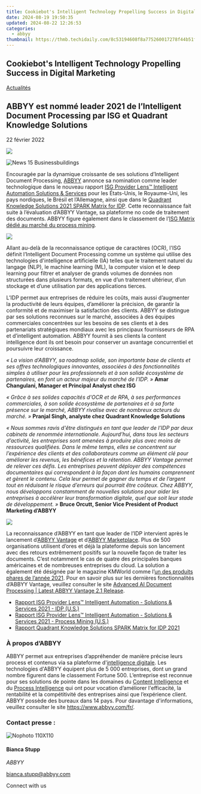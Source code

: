 ```yaml
---
title: Cookiebot's Intelligent Technology Propelling Success in Digital Marketing
date: 2024-08-19 19:50:35
updated: 2024-08-22 12:26:53
categories:
  - abbyy
thumbnail: https://thmb.techidaily.com/8c53194608f8a775260017278f44b51f37022a75b1d4965ad23230242f3d564c.jpg
---
```


## Cookiebot's Intelligent Technology Propelling Success in Digital Marketing

[Actualités](https://tools.techidaily.com/abbyy/products/)

## ABBYY est nommé leader 2021 de l’Intelligent Document Processing par ISG et Quadrant Knowledge Solutions

22 février 2022

![](https://content.abbyy.com/-/media/project/abbyy/abbyy/branchtemplates/shutterstock_1272462163_1296-x-729.jpg?h=729&iar=0&w=1296)

![News 15 Businessbuildings](https://static4.abbyy.com/abbyycommedia/33670/news-15-businessbuildings.jpg) 

Encouragée par la dynamique croissante de ses solutions d’Intelligent Document Processing, [ABBYY](https://tools.techidaily.com/abbyy/products/) annonce sa nomination comme leader technologique dans le nouveau rapport [ISG Provider Lens™ Intelligent Automation Solutions & Services](https://tools.techidaily.com/abbyy/products/) pour les États-Unis, le Royaume-Uni, les pays nordiques, le Brésil et l’Allemagne, ainsi que dans le [Quadrant Knowledge Solutions 2021 SPARK Matrix for IDP](https://tools.techidaily.com/abbyy/products/). Cette reconnaissance fait suite à l’évaluation d’ABBYY Vantage, sa plateforme no code de traitement des documents. ABBYY figure également dans le classement de l’[ISG Matrix dédié au marché du process mining](https://tools.techidaily.com/abbyy/products/).

![](https://static1.abbyy.com/abbyycommedia/35270/qks-idp-spark-matrix-2021.png?width=867&height=488)

Allant au-delà de la reconnaissance optique de caractères (OCR), l'ISG définit l’Intelligent Document Processing comme un système qui utilise des technologies d'intelligence artificielle (IA) telles que le traitement naturel du langage (NLP), le machine learning (ML), la computer vision et le deep learning pour filtrer et analyser de grands volumes de données non structurées dans plusieurs formats, en vue d’un traitement ultérieur, d’un stockage et d’une utilisation par des applications tierces.

L’IDP permet aux entreprises de réduire les coûts, mais aussi d’augmenter la productivité de leurs équipes, d’améliorer la précision, de garantir la conformité et de maximiser la satisfaction des clients. ABBYY se distingue par ses solutions reconnues sur le marché, associées à des équipes commerciales concentrées sur les besoins de ses clients et à des partenariats stratégiques mondiaux avec les principaux fournisseurs de RPA et d’intelligent automation. ABBYY fournit à ses clients la content intelligence dont ils ont besoin pour conserver un avantage concurrentiel et poursuivre leur croissance.

_« La vision d’ABBYY, sa roadmap solide, son importante base de clients et ses offres technologiques innovantes, associées à des fonctionnalités simples à utiliser pour les professionnels et à son solide écosystème de partenaires, en font un acteur majeur du marché de l’IDP. »_ **Amar Changulani, Manager et Principal Analyst chez ISG**

_« Grâce à ses solides capacités d'OCR et de RPA, à ses performances commerciales, à son solide écosystème de partenaires et à sa forte présence sur le marché, ABBYY rivalise avec de nombreux acteurs du marché. »_ **Pranjal Singh, analyste chez Quadrant Knowledge Solutions**

_« Nous sommes ravis d'être distingués en tant que leader de l’IDP par deux cabinets de renommée internationale. Aujourd’hui, dans tous les secteurs d’activité, les entreprises sont amenées à produire plus avec moins de ressources qualifiées. Dans le même temps, elles se concentrent sur l’expérience des clients et des collaborateurs comme un élément clé pour améliorer les revenus, les bénéfices et la rétention. ABBYY Vantage permet de relever ces défis. Les entreprises peuvent déployer des compétences documentaires qui correspondent à la façon dont les humains comprennent et gèrent le contenu. Cela leur permet de gagner du temps et de l’argent tout en réduisant le risque d’erreurs qui pourrait être coûteux. Chez ABBYY, nous développons constamment de nouvelles solutions pour aider les entreprises à accélérer leur transformation digitale, quel que soit leur stade de développement. »_ **Bruce Orcutt, Senior Vice President of Product Marketing d’ABBYY**

**![](https://static1.abbyy.com/abbyycommedia/35269/isg-idp-leader-2021.png)**

La reconnaissance d’ABBYY en tant que leader de l’IDP intervient après le lancement d’[ABBYY Vantage](https://tools.techidaily.com/abbyy/products/) et d’[ABBYY Marketplace](https://tools.techidaily.com/abbyy/products/). Plus de 500 organisations utilisent d’ores et déjà la plateforme depuis son lancement avec des retours extrêmement positifs sur la nouvelle façon de traiter les documents. C’est notamment le cas de quatre des principales banques américaines et de nombreuses entreprises du cloud. La solution a également été désignée par le magazine KMWorld comme l’[un des produits phares de l’année 2021](https://tools.techidaily.com/abbyy/products/). Pour en savoir plus sur les dernières fonctionnalités d’ABBYY Vantage, veuillez consulter le site [Advanced AI Document Processing | Latest ABBYY Vantage 2.1 Release](https://tools.techidaily.com/abbyy/products/).

* [Rapport ISG Provider Lens™ Intelligent Automation - Solutions & Services 2021 - IDP (U.S.)](https://tools.techidaily.com/abbyy/products/)
* [Rapport ISG Provider Lens™ Intelligent Automation - Solutions & Services 2021 - Process Mining (U.S.)](https://tools.techidaily.com/abbyy/products/)
* [Rapport Quadrant Knowledge Solutions SPARK Matrix for IDP 2021](https://tools.techidaily.com/abbyy/products/)

### À propos d’ABBYY

ABBYY permet aux entreprises d’appréhender de manière précise leurs process et contenus via sa plateforme d'[intelligence digitale](https://tools.techidaily.com/abbyy/products/). Les technologies d'ABBYY équipent plus de 5 000 entreprises, dont un grand nombre figurent dans le classement Fortune 500\. L’entreprise est reconnue pour ses solutions de pointe dans les domaines du [Content Intelligence](https://tools.techidaily.com/abbyy/products/) et du [Process Intelligence](https://tools.techidaily.com/abbyy/products/) qui ont pour vocation d’améliorer l'efficacité, la rentabilité et la compétitivité des entreprises ainsi que l’expérience client. ABBYY possède des bureaux dans 14 pays. Pour davantage d'informations, veuillez consulter le site <https://www.abbyy.com/fr/>.

### Contact presse :

![Nophoto 110X110](https://static4.abbyy.com/abbyycommedia/34370/nophoto-110x110.png)

#### Bianca Stupp

_ABBYY_

[bianca.stupp@abbyy.com](https://tools.techidaily.com/abbyy/products/)

Connect with us

<ins class="adsbygoogle"
     style="display:block"
     data-ad-format="autorelaxed"
     data-ad-client="ca-pub-7571918770474297"
     data-ad-slot="1223367746"></ins>



<ins class="adsbygoogle"
     style="display:block"
     data-ad-client="ca-pub-7571918770474297"
     data-ad-slot="8358498916"
     data-ad-format="auto"
     data-full-width-responsive="true"></ins>

